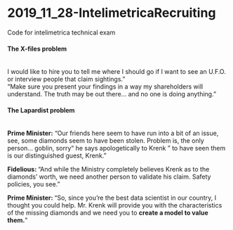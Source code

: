 # 2019_11_28-IntelimetricaRecruiting
Code for intelimetrica technical exam <br>
<h4>The X-files problem </h4><br>
I would like to hire you to tell me where I should go if I want to see an U.F.O. or interview people that claim sightings.” <br>
“Make sure you present your findings in a way my shareholders will understand. The truth may be out there... and no one is doing anything.” <br>

<h4>The Lapardist problem </h4><br>
<strong>Prime Minister:</strong> “Our friends here seem to have run into a bit of an issue, see, some diamonds seem to have been stolen. Problem is, the only person... goblin, sorry“ he says apologetically to Krenk ” to have seen them is our distinguished guest, Krenk.” <br>

<strong>Fidelious: </strong>“And while the Ministry completely believes Krenk as to the diamonds’ worth, we need another person to validate his claim. Safety policies, you see.” <br>

<strong>Prime Minister: </strong>“So, since you’re the best data scientist in our country, I thought you could help. Mr. Krenk will provide you with the characteristics of the missing diamonds and we need you to <strong>create a model to value them.</strong>” <br>


